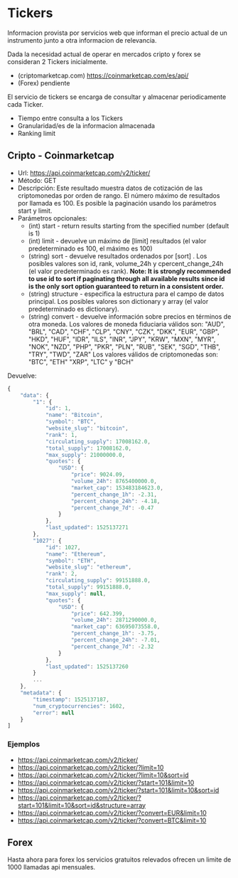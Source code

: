 # Tickers

Informacion provista por servicios web que informan el precio actual de un instrumento junto a otra informacion de relevancia.

Dada la necesidad actual de operar en mercados cripto y forex se consideran 2 Tickers inicialmente.

* (criptomarketcap.com) https://coinmarketcap.com/es/api/
* (Forex) pendiente

El servicio de tickers se encarga de consultar y almacenar periodicamente cada Ticker.

* Tiempo entre consulta a los Tickers
* Granularidad/es de la informacion almacenada
* Ranking limit


## Cripto - Coinmarketcap

* Url: https://api.coinmarketcap.com/v2/ticker/
* Método: GET
* Descripción: Este resultado muestra datos de cotización de las criptomonedas por orden de rango. El número máximo de resultados por llamada es 100. Es posible la paginación usando los parámetros start y limit.
* Parámetros opcionales:
  * (int) start - return results starting from the specified number (default is 1)
  * (int) limit - devuelve un máximo de [limit] resultados (el valor predeterminado es 100, el máximo es 100)
  * (string) sort - devuelve resultados ordenados por [sort] . Los posibles valores son id, rank, volume_24h y cpercent_change_24h (el valor predeterminado es rank).
  **Note: It is strongly recommended to use id to sort if paginating through all available results since id is the only sort option guaranteed to return in a consistent order.**
  * (string) structure - especifica la estructura para el campo de datos principal. Los posibles valores son dictionary y array (el valor predeterminado es dictionary).
  * (string) convert - devuelve información sobre precios en términos de otra moneda.
Los valores de moneda fiduciaria válidos son: "AUD", "BRL", "CAD", "CHF", "CLP", "CNY", "CZK", "DKK", "EUR", "GBP", "HKD", "HUF", "IDR", "ILS", "INR", "JPY", "KRW", "MXN", "MYR", "NOK", "NZD", "PHP", "PKR", "PLN", "RUB", "SEK", "SGD", "THB", "TRY", "TWD", "ZAR"
Los valores válidos de criptomonedas son: "BTC", "ETH" "XRP", "LTC" y "BCH"

Devuelve:
```javascript
{
    "data": {
        "1": {
            "id": 1,
            "name": "Bitcoin",
            "symbol": "BTC",
            "website_slug": "bitcoin",
            "rank": 1,
            "circulating_supply": 17008162.0,
            "total_supply": 17008162.0,
            "max_supply": 21000000.0,
            "quotes": {
                "USD": {
                    "price": 9024.09,
                    "volume_24h": 8765400000.0,
                    "market_cap": 153483184623.0,
                    "percent_change_1h": -2.31,
                    "percent_change_24h": -4.18,
                    "percent_change_7d": -0.47
                }
            },
            "last_updated": 1525137271
        },
        "1027": {
            "id": 1027,
            "name": "Ethereum",
            "symbol": "ETH",
            "website_slug": "ethereum",
            "rank": 2,
            "circulating_supply": 99151888.0,
            "total_supply": 99151888.0,
            "max_supply": null,
            "quotes": {
                "USD": {
                    "price": 642.399,
                    "volume_24h": 2871290000.0,
                    "market_cap": 63695073558.0,
                    "percent_change_1h": -3.75,
                    "percent_change_24h": -7.01,
                    "percent_change_7d": -2.32
                }
            },
            "last_updated": 1525137260
        }
        ...
    },
    "metadata": {
        "timestamp": 1525137187,
        "num_cryptocurrencies": 1602,
        "error": null
    }
]               
````

### Ejemplos

* https://api.coinmarketcap.com/v2/ticker/
* https://api.coinmarketcap.com/v2/ticker/?limit=10
* https://api.coinmarketcap.com/v2/ticker/?limit=10&sort=id
* https://api.coinmarketcap.com/v2/ticker/?start=101&limit=10
* https://api.coinmarketcap.com/v2/ticker/?start=101&limit=10&sort=id
* https://api.coinmarketcap.com/v2/ticker/?start=101&limit=10&sort=id&structure=array
* https://api.coinmarketcap.com/v2/ticker/?convert=EUR&limit=10
* https://api.coinmarketcap.com/v2/ticker/?convert=BTC&limit=10

## Forex

Hasta ahora para forex los servicios gratuitos relevados ofrecen un limite de 1000 llamadas api mensuales.
